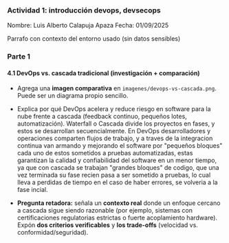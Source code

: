 ### Actividad 1: introducción devops, devsecops 

Nombre: Luis Alberto Calapuja Apaza
Fecha: 01/09/2025

Parrafo con contexto del entorno usado (sin datos sensibles)

### Parte 1
#### 4.1 DevOps vs. cascada tradicional (investigación + comparación)

* Agrega una **imagen comparativa** en `imagenes/devops-vs-cascada.png`. Puede ser un diagrama propio sencillo.
* Explica por qué DevOps acelera y reduce riesgo en software para la nube frente a cascada (feedback continuo, pequeños lotes, automatización).
Waterfall o Cascada divide los proyectos en fases, y estos se desarrollan secuencialmente. En DevOps desarrolladores y operaciones comparten flujos de trabajo, y
a traves de la integracion continua van armando y mejorando el software por "pequeños bloques" cada uno de estos sometidos a pruebas automatizadas, estas garantizan
la calidad y confiabilidad del software en un menor tiempo, ya que con cascada se trabajan "grandes bloques" de codigo, que una vez terminada su fase recien pasa 
a ser sometido a pruebas, lo cual lleva a perdidas de tiempo en el caso de haber errores, se volveria a la fase incial.

* **Pregunta retadora:** señala un **contexto real** donde un enfoque cercano a cascada sigue siendo razonable (por ejemplo, sistemas con certificaciones 
regulatorias estrictas o fuerte acoplamiento hardware). Expón **dos criterios verificables** y **los trade-offs** (velocidad vs. conformidad/seguridad).